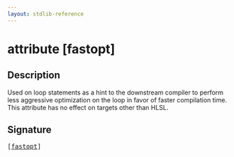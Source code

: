 ```yaml
---
layout: stdlib-reference
---
```


# attribute [fastopt]

## Description

Used on loop statements as a hint to the downstream compiler to perform less aggressive optimization on the loop
in favor of faster compilation time.
This attribute has no effect on targets other than HLSL.


## Signature

<pre>
[<a href=".">fastopt</a>]
</pre>

